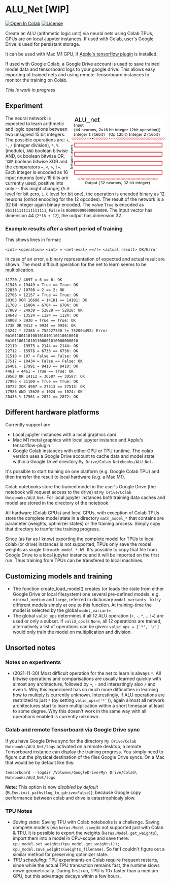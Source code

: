 # ALU_Net [WIP]

<a href="https://colab.research.google.com/github/domschl/ALU_Net/blob/main/ALU_Net.ipynb" target="_parent"><img src="https://colab.research.google.com/assets/colab-badge.svg" alt="Open In Colab"/></a>
[![License](http://img.shields.io/badge/license-MIT-brightgreen.svg?style=flat)](LICENSE)

Create an ALU (arithmetic logic unit) via neural nets using Colab TPUs, GPUs are on local Jupyter instances.
If used with Colab, user's Google Drive is used for persistant storage.

It can be used with Mac M1 GPU, if [Apple's tensorflow plugin](https://developer.apple.com/metal/tensorflow-plugin/) is installed.

If used with Google Colab, a Google Drive account is used to save trained model data and tensorboard logs to your google drive.
This allows easy exporting of trained nets and using remote Tensorboard instances to monitor the training on Colab.

_This is work in progress_

## Experiment

<img align="right" width="300" src="https://github.com/domschl/ALU_Net/blob/main/resources/ALU.png">

The neural network is expected to learn arithmetic and logic operations between two unsigned 15 bit integers. The possible operations are: `+`, `-`, `/` (integer division), `*`, `%` (modulo), `AND` boolean bitwise AND, `OR` boolean bitwise OR, '`XOR` boolean bitwise XOR and the comparators `=`, `<`, `>`, `!=`.
Each integer is encoded as 16 input neurons [only 15 bits are currently used, positive ints only -- this might change] (`0.0` level for bit zero, `1.0` level for bit one), the operation is encoded binary as 12 neurons (onhot encoding for the 12 opcodes).
The result of the network is a 32 bit integer again binary encoded. The value `True` is encoded as `0b1111111111111111`, `False` is `0b0000000000000000`.
The input vector has dimension 44 (`2*16 + 12`), the output has dimension 32.

### Example results after a short period of training

This shows lines in format:


```
<int> <operation> <int> = <net-eval> ==/!= <actual result> OK/Error
```

In case of an error, a binary representation of expected and actual result are shown.
The most difficult operation for the net to learn seems to be multiplication.
```
31720 / 4697 = 6 == 6: OK
31548 > 19449 = True == True: OK
22830 / 10708 = 2 == 2: OK
22706 > 12157 = True == True: OK
30303 XOR 16698 = 14181 == 14181: OK
21708 - 15004 = 6704 == 6704: OK
27889 + 24939 = 52828 == 52828: OK
14648 - 13524 = 1124 == 1124: OK
24008 > 3930 = True == True: OK
1738 OR 9412 = 9934 == 9934: OK
23242 * 32365 = 752227330 != 752004498: Error
0b101100110100101010110110010010
0b101100110101100001010000000010
22119 - 19975 = 2144 == 2144: OK
22712 - 15976 = 6736 == 6736: OK
31518 < 107 = False == False: OK
27517 = 10434 = False == False: OK
26401 - 17991 = 8410 == 8410: OK
4461 = 4461 = True == True: OK
29563 OR 14112 = 30587 == 30587: OK
27995 < 31100 = True == True: OK
30722 XOR 4987 = 27513 == 27513: OK
17986 AND 15620 = 1024 == 1024: OK
20433 % 17561 = 2872 == 2872: OK
```

## Different hardware platforms

Currently support are

- Local jupyter instances with a local graphics card
- Mac M1 metal graphics with local jupyter instance and Apple's tensorflow-plugin
- Google Colab instances with either GPU or TPU runtime. The colab version uses a Google Drive account to cache data and model state within a Google Drive directory `My Drive/Colab Notebooks/ALU_Net`.

It's possible to start training on one platform (e.g. Google Colab TPU) and then transfer the result to local hardware (e.g. a Mac M1).

Colab notebooks store the trained model in the user's Google Drive (the notebook will request access to the drive) at `My Drive/Colab Notebooks/ALU_Net`.
For local jupyter instances both training data caches and model are stored in the directory of the notebook.

All hardware (Colab GPUs) and local GPUs, with exception of Colab TPUs store the complete model state in a directory `math_model_*` that contains are parameter (weights, optimizer states) or the training process. Simply copy that directory to tranfer the training progress.

Since (as far as I know) exporting the complete model for TPUs to local colab (or drive) instances is not supported, TPUs only save the model weights as single file `math_model_*.h5`. It's possible to copy that file from Google Drive to a local jupyter instance and it will be imported on the first run. Thus training from TPUs can be transfered to local machines.

## Customizing models and training

* The function create_load_model() creates (or loads the state from either Google Drive or local filesystem) one several pre-defined models: e.g. `minimal`, `medium` and `large`, referred in dictionary `model_variants`. To try different models simply at one to this function. At training-time the model is selected by the global `model_variant=`
* The global `valid_ops` determines if all 12 ALU operation (`+`, `-`, `*`, .. `!=`) are used or only a subset. If `valid_ops` is `None`, all 12 operations are trained, alternatively a list of operations can be given: `valid_ops = ['*', '/']` would only train the model on multiplication and division.

## Unsorted notes

### Notes on experiments

- (2021-11-30) Most difficult operation for the net to learn is always `*`. All bitwise operations and comparisations are usually learned quickly with almost any architecture, followed by `+`, `-` and interestingly also `/` and even `%`. Why this experiment has so much more difficulties in learning how to multiply is currently unknown. Interestingly, if ALU operations are restricted to just `*` (by setting `valid_ops=['*']`), again almost all network architectures start to learn multiplication within a short timespan at least to some degree. Why this doesn't work in the same way with all operations enabled is currently unknown. 

### Colab and remote Tensorboard via Google Drive sync

If you have Google Drive sync for the directory `My Drive/Colab Notebooks/ALU_Net/logs` activated on a remote desktop, a remote Tensorboard instance can display the training progress. You simply need to figure out the physical destination of the files Google Drive syncs. On a Mac that would be by default like this:

```
tensorboard --logdir /Volumes/GoogleDrive/My\ Drive/Colab\ Notebooks/ALU_Net/logs
```

__Note:__ This option is now _disabled by default_ (`MLEnv.init_paths(log_to_gdrive=False)`), because Google copy performance between colab and drive is catastrophicaly slow.

### TPU Notes

- *Saving state*: Saving TPU with Colab notebooks is a challenge. Saving complete models (via `keras.Model.save`)is not supported just with Colab & TPU. It is possible to export the weights (`keras.Model.get_weights`), import them into a model in CPU-scope and save there: `cpu_model.set_weights(tpu_model.get_weights()); cpu_model.save_weights(weights_filename)`. So far I couldn't figure out a similar method for preserving optimizer state.
- *TPU scheduling*: TPU experiments on Colab require frequent restarts, since while the actual TPU transaction remains fast, the runtime slows down geometrically. During first run, TPU is 10x faster than a medium GPU, but this advantage decays within a few hours.
